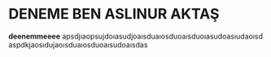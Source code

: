 # DENEME BEN ASLINUR AKTAŞ
**deenemmeeee**
apsdjıaopsujdoıasudjoaısduaıosduoaısduoıasudoasıudaoısd
aspdkjaosıdujaoısduaıosduoaısudoaısdas
